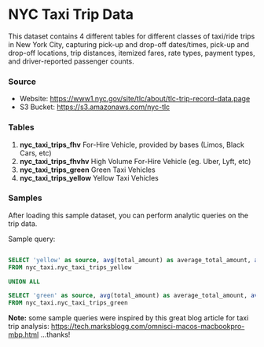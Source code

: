 # NYC Taxi Trip Data

This dataset contains 4 different tables for different classes of taxi/ride trips
in New York City, capturing pick-up and drop-off dates/times, pick-up and drop-off
locations, trip distances, itemized fares, rate types, payment types, and
driver-reported passenger counts.

### Source

 * Website: https://www1.nyc.gov/site/tlc/about/tlc-trip-record-data.page
 * S3 Bucket: https://s3.amazonaws.com/nyc-tlc

### Tables

 1. **nyc_taxi_trips_fhv** For-Hire Vehicle, provided by bases (Limos, Black Cars, etc)
 2. **nyc_taxi_trips_fhvhv** High Volume For-Hire Vehicle (eg. Uber, Lyft, etc)
 3. **nyc_taxi_trips_green** Green Taxi Vehicles
 4. **nyc_taxi_trips_yellow** Yellow Taxi Vehicles

### Samples

After loading this sample dataset, you can perform analytic queries on the trip data.

Sample query:

```sql

SELECT 'yellow' as source, avg(total_amount) as average_total_amount, avg(tip_amount) as average_tip_amount
FROM nyc_taxi.nyc_taxi_trips_yellow

UNION ALL

SELECT 'green' as source, avg(total_amount) as average_total_amount, avg(tip_amount) as average_tip_amount
FROM nyc_taxi.nyc_taxi_trips_green

```

**Note:** some sample queries were inspired by this great blog article for taxi trip analysis: https://tech.marksblogg.com/omnisci-macos-macbookpro-mbp.html ...thanks!
